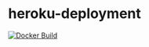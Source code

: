 # heroku-deployment
[![Docker Build](https://img.shields.io/docker/build/mofr/heroku-deployment.svg)](https://hub.docker.com/r/mofr/heroku-deployment/)
